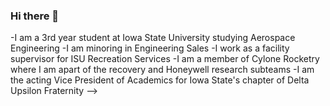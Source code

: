 ### Hi there 👋
-I am a 3rd year student at Iowa State University studying Aerospace Engineering
-I am minoring in Engineering Sales
-I work as a facility supervisor for ISU Recreation Services
-I am a member of Cylone Rocketry where I am apart of the recovery and Honeywell research subteams
-I am the acting Vice President of Academics for Iowa State's chapter of Delta Upsilon Fraternity
-->
